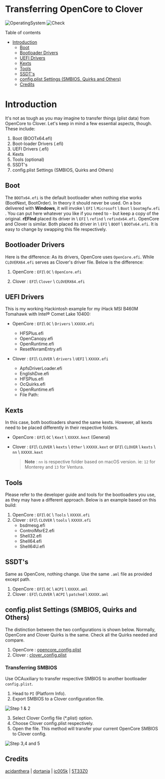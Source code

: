 # Transferring OpenCore to Clover

![OperatingSystem](https://img.shields.io/badge/OS-Hackintosh-blue)
![Check](https://img.shields.io/badge/Status-Pass-brightgreen)

Table of contents

- [Introduction](#introduction)
  - [Boot](#boot)
  - [Bootloader Drivers](#bootloader-drivers)
  - [UEFI Drivers](#uefi-drivers)
  - [Kexts](#kexts)
  - [Tools](#tools)
  - [SSDT's](#ssdts)
  - [config.plist Settings (SMBIOS, Quirks and Others)](#configplist-settings-smbios-quirks-and-others)
  - [Credits](#credits)

# Introduction

It's not as tough as you may imagine to transfer things (plist data) from OpenCore to Clover. Let's keep in mind a few essential aspects, though. These include:

1. Boot (BOOTx64.efi)
2. Boot-loader Drivers (.efi)
3. UEFI Drivers (.efi)
4. Kexts
5. Tools (optional)
6. SSDT's
7. config.plist Settings (SMBIOS, Quirks and Others)

## Boot

The `BOOTx64.efi` is the default bootloader when nothing else works (BootNext, BootOrder). In theory it should never be used. On a box delivered with **Windows**, it will invoke \ `EFI` \ `Microsoft` \ `Boot` \ `bootmgfw.efi ` . You can put here whatever you like if you need to - but keep a copy of the original. **rEFInd** placed its driver in  \ `EFI` \ `refind` \ `refindx64.efi`. OpenCore and Clover is similar. Both placed its driver in \ `EFI` \ `BOOT` \ `BOOTx64.efi`. It is easy to change by swapping this file respectively.

## Bootloader Drivers

Here is the difference: As its drivers, OpenCore uses `OpenCore.efi`. While `CLOVERX64.efi` serves as Clover's driver file. Below is the difference:

1. OpenCore : `EFI`\ `OC` \ `OpenCore.efi`

2. Clover : `EFI`\ `Clover` \ `CLOVERX64.efi`

##  UEFI Drivers

This is my working Hackintosh example for my iHack MSI B460M Tomahawk with Intel® Comet Lake 10400:

- OpenCore : `EFI`\ `OC` \ `Drivers` \ `XXXXX.efi`
  - HFSPlus.efi
  - OpenCanopy.efi
  - OpenRuntime.efi
  - ResetNvramEntry.efi

- Clover : `EFI`\ `CLOVER` \ `drivers` \ `UEFI` \ `XXXXX.efi`
  - ApfsDriverLoader.efi
  - EnglishDxe.efi
  - HFSPlus.efi
  - OcQuirks.efi
  - OpenRuntime.efi
  - File Path:

## Kexts

In this case, both bootloaders shared the same kexts. However, all kexts need to be placed differently in their respective folders.

- OpenCore : `EFI`\ `OC` \ `Kext` \ `XXXXX.kext` (General)

- Clover : `EFI`\ `CLOVER` \ `kexts` \ `Other` \ `XXXXX.kext`  or `EFI`\ `CLOVER` \ `kexts` \ `nn` \ `XXXXX.kext` 

  > **Note** : `nn` is respective folder based on macOS version. ie: `12` for Monterey and `13` for Ventura.

## Tools

Please refer to the developer guide and tools for the bootloaders you use, as they may have a different approach. Below is an example based on this build:

1. OpenCore : `EFI`\ `OC` \ `Tools` \ `XXXXX.efi`
2. Clover : `EFI`\ `CLOVER` \ `tools` \ `XXXXX.efi` 
   - bsdmesg.efi
   - ControlMsrE2.efi
   - Shell32.efi
   - Shell64.efi
   - Shell64U.efi

## SSDT's

Same as OpenCore, nothing change. Use the same `.aml` file as provided except path.

1. OpenCore : `EFI`\ `OC` \ `ACPI` \ `XXXXX.aml`
2. Clover : `EFI`\ `CLOVER` \ `ACPI` \ `patched` \ `XXXXX.aml`

## config.plist Settings (SMBIOS, Quirks and Others)

The distinction between the two configurations is shown below. Normally, OpenCore and Clover Quirks is the same. Check all the Quirks needed and compare. 

1. OpenCore : [opencore_config.plist][OC.plist]
2. Clover : [clover_config.plist][Clover.plist]

### Transferring SMBIOS

Use OCAuxiliary to transfer respective SMBIOS to another bootloader `config.plist`.

1. Head to `PI` (Platform Info).
2. Export SMBIOS to a Clover configuration file.

![Step 1 & 2][Step 1 and 2]

3. Select Clover Config file (*.plist) option.
4. Choose Clover config.plist respectively.
5. Open the file. This method will transfer your current OpenCore SMBIOS to Clover config. 

![Step 3,4 and 5][Step 3,4 and 5]

## Credits

[acidanthera][Acidanthera] | [dortania][Dortania] | [ic005k][ic005k - ocauxiliary] | [5T33Z0][5T33Z0 Guide]

[5T33Z0 Guide]: https://github.com/5T33Z0
[Acidanthera]: https://github.com/acidanthera
[Clover.plist]: https://github.com/theofficialcopypaste/ihackmsimagb460tomahawk/blob/main/guide%20and%20samples/transferring%20opencore%20to%20clover/clover_config.plist
[Dortania]: https://github.com/dortania
[ic005k - ocauxiliary]: https://github.com/ic005k
[OC.plist]: https://github.com/theofficialcopypaste/ihackmsimagb460tomahawk/blob/main/guide%20and%20samples/transferring%20opencore%20to%20clover/opencore_config.plist
[Step 1 and 2]: https://user-images.githubusercontent.com/72515939/215377592-637c6b67-9d85-43e7-b155-9140dbc833cf.png
[Step 3,4 and 5]: https://user-images.githubusercontent.com/72515939/215377609-d0e8f2e1-618c-4d83-afd6-3a0bc9638479.png